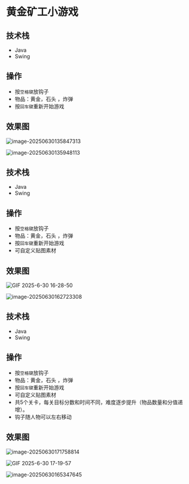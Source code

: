 # 黄金矿工小游戏
<MyGlobalComponent />

<VersionSwitcher>

<VersionBlock target="v1">

## 技术栈
- Java
- Swing

## 操作
- 按`空格键`放钩子
- 物品：黄金，石头 ，炸弹
- 按`回车键`重新开始游戏

## 效果图

![image-20250630135847313](http://cdn.qiniu.liyansheng.top/img/image-20250630135847313.png)

![image-20250630135948113](http://cdn.qiniu.liyansheng.top/img/image-20250630135948113.png)

</VersionBlock>

<VersionBlock target="v2">

## 技术栈
- Java
- Swing

## 操作
- 按`空格键`放钩子
- 物品：黄金，石头 ，炸弹
- 按`回车键`重新开始游戏
- 可自定义贴图素材

<PaymentButton :productId="217" />

## 效果图

![GIF 2025-6-30 16-28-50](http://cdn.qiniu.liyansheng.top/img/GIF%202025-6-30%2016-28-50.gif)

![image-20250630162723308](http://cdn.qiniu.liyansheng.top/img/image-20250630162723308.png)



</VersionBlock>

<VersionBlock target="v3">

## 技术栈
- Java
- Swing

## 操作
- 按`空格键`放钩子
- 物品：黄金，石头 ，炸弹
- 按`回车键`重新开始游戏
- 可自定义贴图素材
- 共5个关卡，每关目标分数和时间不同，难度逐步提升（物品数量和分值递增）。
- 钩子随人物可以左右移动

<PaymentButton :productId="218" />

## 效果图

![image-20250630171758814](http://cdn.qiniu.liyansheng.top/img/image-20250630171758814.png)

![GIF 2025-6-30 17-19-57](http://cdn.qiniu.liyansheng.top/img/GIF%202025-6-30%2017-19-57.gif)

![image-20250630165347645](http://cdn.qiniu.liyansheng.top/img/image-20250630165347645.png)



</VersionBlock>


</VersionSwitcher>